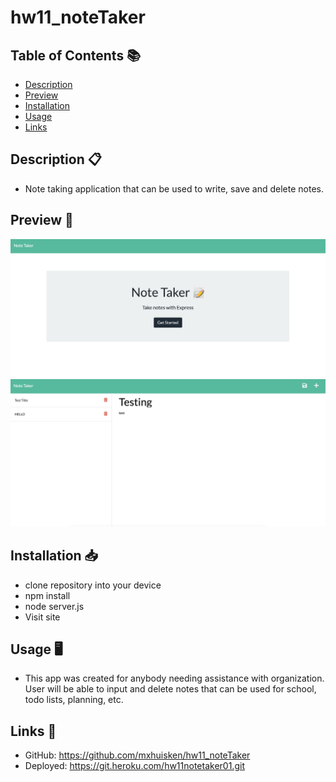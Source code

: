 # hw11_noteTaker

## Table of Contents 📚

- [Description](#description)
- [Preview](#Preview)
- [Installation](#Installation)
- [Usage](#Usage)
- [Links](#Links)

## Description 📋

- Note taking application that can be used to write, save and delete notes. 

## Preview 📸

<img src="./public/assets/images/nt1.png">
<img src="./public/assets/images/nt2.png">


## Installation 📥

- clone repository into your device
- npm install
- node server.js
- Visit site 


## Usage 🖥

- This app was created for anybody needing assistance with organization. User will be able to input and delete notes that can be used for school, todo lists, planning, etc.

## Links 📍

- GitHub: https://github.com/mxhuisken/hw11_noteTaker
- Deployed: https://git.heroku.com/hw11notetaker01.git
